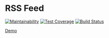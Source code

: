 # RSS Feed

[![Maintainability](https://api.codeclimate.com/v1/badges/a1d320eee33ca203e481/maintainability)](https://codeclimate.com/github/ravbetsky/project-lvl3-s246/maintainability)
[![Test Coverage](https://api.codeclimate.com/v1/badges/a1d320eee33ca203e481/test_coverage)](https://codeclimate.com/github/ravbetsky/project-lvl3-s246/test_coverage)
[![Build Status](https://travis-ci.org/ravbetsky/project-lvl3-s246.svg?branch=master)](https://travis-ci.org/ravbetsky/project-lvl3-s246)

[Demo](http://unkempt-night.surge.sh/)

